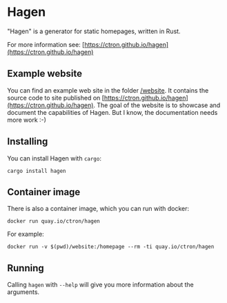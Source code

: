 # Hagen

"Hagen" is a generator for static homepages, written in Rust.

For more information see: [https://ctron.github.io/hagen](https://ctron.github.io/hagen)

## Example website

You can find an example web site in the folder [/website](website). It contains
the source code to site published on [https://ctron.github.io/hagen](https://ctron.github.io/hagen).
The goal of the website is to showcase and document the capabilities of Hagen.
But I know, the documentation needs more work :-)

## Installing

You can install Hagen with `cargo`:

    cargo install hagen

## Container image

There is also a container image, which you can run with docker:

    docker run quay.io/ctron/hagen

For example:

    docker run -v $(pwd)/website:/homepage --rm -ti quay.io/ctron/hagen

## Running

Calling `hagen` with `--help` will give you more information about the
arguments.
